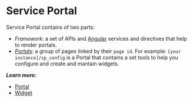 # Service Portal
Service Portal contains of two parts: 
- *Framework*: a set of APIs and [Angular](https://angularjs.org/) services and directives that help to render portals.
- [*Portals*](/portal.md): a group of pages linked by their `page id`. For example: `[your instance]/sp_config` is a Portal that contains a set tools to help you configure and create and mantain widgets.

***Learn more:***

+ [Portal](/portal.md)
+ [Widget](/widget.md)
